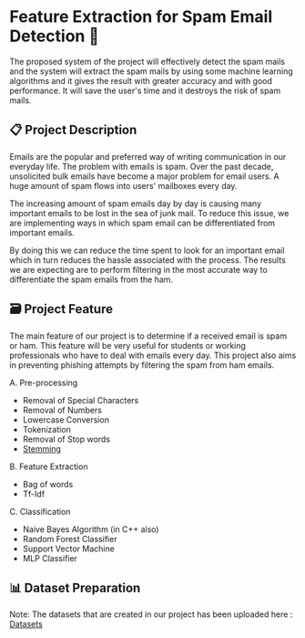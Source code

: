 # **Feature Extraction for Spam Email Detection** 📧

The proposed system of the project will effectively detect the spam mails and the system will extract the spam mails by using some machine learning algorithms and it gives the result with greater accuracy and with good performance. It will save the user's time and it destroys the risk of spam mails.

<h2 align="left">📋 <b>Project Description</b></h2>

Emails are the popular and preferred way of writing communication in our everyday life. The problem with emails is spam. Over the past decade, unsolicited bulk emails have become a major problem for email users. A huge amount of spam flows into users' mailboxes every day.

The increasing amount of spam emails day by day is causing many important emails to be lost in the sea of junk mail. To reduce this issue, we are implementing ways in which spam email can be differentiated from important emails.

By doing this we can reduce the time spent to look for an important email which in turn reduces the hassle associated with the process. The results we are expecting are to perform filtering in the most accurate way to differentiate the spam emails from the ham.

<h2 align="left">🗃️ <b>Project Feature</b></h2>

The main feature of our project is to determine if a received email is spam or ham. This feature will be very useful for students or working professionals who have to deal with emails every day. 
This project also aims in preventing phishing attempts by filtering the spam from ham emails. 

A.	Pre-processing <br>
- Removal of Special Characters <br>
- Removal of Numbers <br>
- Lowercase Conversion <br>
- Tokenization <br>
- Removal of Stop words <br>
- [Stemming](https://github.com/Blake-Madden/OleanderStemmingLibrary) <br>

B.	Feature Extraction <br>
- Bag of words <br>
- Tf-Idf <br>

C. Classification <br>
- Naive Bayes Algorithm (in C++ also)
- Random Forest Classifier
- Support Vector Machine
- MLP Classifier

<h2 align="left">📊 <b>Dataset Preparation</b></h2>

Note: The datasets that are created in our project has been uploaded here : [Datasets](https://drive.google.com/drive/folders/1hAxgoucTzUGXAHLtmHNG0dFdIiuM_CE4?usp=drive_link)
